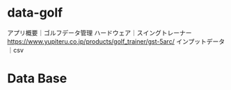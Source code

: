 # data-golf
アプリ概要｜ゴルフデータ管理
ハードウェア｜スイングトレーナー　https://www.yupiteru.co.jp/products/golf_trainer/gst-5arc/
インプットデータ｜csv

# Data Base
